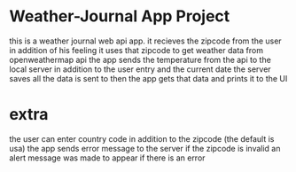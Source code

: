 # Weather-Journal App Project

this is a weather journal web api app.
it recieves the zipcode from the user in addition of his feeling
it uses that zipcode to get weather data from openweathermap api
the app sends the temperature from the api to the local server in addition to the user entry and the current date
the server saves all the data is sent to
then the app gets that data and prints it to the UI
 # extra
 the user can enter country code in addition to the zipcode (the default is usa)
 the app sends error message to the server if the zipcode is invalid
 an alert message was made to appear if there is an error 
